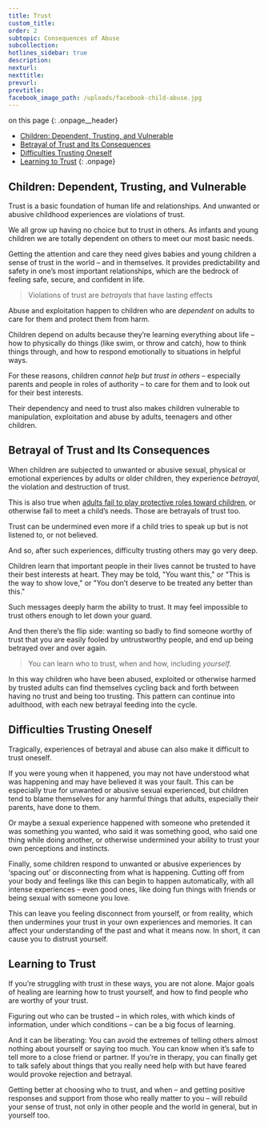 ```yaml
---
title: Trust
custom_title:
order: 2
subtopic: Consequences of Abuse
subcollection:
hotlines_sidebar: true
description:
nexturl:
nexttitle:
prevurl:
prevtitle:
facebook_image_path: /uploads/facebook-child-abuse.jpg
---
```



on this page
{: .onpage__header}

* [Children: Dependent, Trusting, and Vulnerable](#children-dependent-trusting-and-vulnerable)
* [Betrayal of Trust and Its Consequences](#betrayal-of-trust-and-its-consequences)
* [Difficulties Trusting Oneself](#difficulties-trusting-oneself)
* [Learning to Trust](#learning-to-trust)
{: .onpage}

## Children: Dependent, Trusting, and Vulnerable

Trust is a basic foundation of human life and relationships. And unwanted or abusive childhood experiences are violations of trust.

We all grow up having no choice but to trust in others. As infants and young children we are totally dependent on others to meet our most basic needs.

Getting the attention and care they need gives babies and young children a sense of trust in the world – and in themselves. It provides predictability and safety in one’s most important relationships, which are the bedrock of feeling safe, secure, and confident in life.

> Violations of trust are *betrayals* that have lasting effects

Abuse and exploitation happen to children who are *dependent* on adults to care for them and protect them from harm.

Children depend on adults because they’re learning everything about life – how to physically do things (like swim, or throw and catch), how to think things through, and how to respond emotionally to situations in helpful ways.

For these reasons, children *cannot help but trust in others* – especially parents and people in roles of authority – to care for them and to look out for their best interests.

Their dependency and need to trust also makes children vulnerable to manipulation, exploitation and abuse by adults, teenagers and other children.

## Betrayal of Trust and Its Consequences

When children are subjected to unwanted or abusive sexual, physical or emotional experiences by adults or older children, they experience *betrayal*, the violation and destruction of trust.

This is also true when [adults fail to play protective roles toward children](/child-abuse/failure-to-protect/), or otherwise fail to meet a child’s needs. Those are betrayals of trust too.

Trust can be undermined even more if a child tries to speak up but is not listened to, or not believed.

And so, after such experiences, difficulty trusting others may go very deep.

Children learn that important people in their lives cannot be trusted to have their best interests at heart. They may be told, "You want this," or "This is the way to show love," or "You don’t deserve to be treated any better than this."

Such messages deeply harm the ability to trust. It may feel impossible to trust others enough to let down your guard.

And then there’s the flip side: wanting so badly to find someone worthy of trust that you are easily fooled by untrustworthy people, and end up being betrayed over and over again.

> You can learn who to trust, when and how, including *yourself.*

In this way children who have been abused, exploited or otherwise harmed by trusted adults can find themselves cycling back and forth between having no trust and being too trusting. This pattern can continue into adulthood, with each new betrayal feeding into the cycle.

## Difficulties Trusting Oneself

Tragically, experiences of betrayal and abuse can also make it difficult to trust oneself.

If you were young when it happened, you may not have understood what was happening and may have believed it was your fault. This can be especially true for unwanted or abusive sexual experienced, but children tend to blame themselves for any harmful things that adults, especially their parents, have done to them.

Or maybe a sexual experience happened with someone who pretended it was something you wanted, who said it was something good, who said one thing while doing another, or otherwise undermined your ability to trust your own perceptions and instincts.

Finally, some children respond to unwanted or abusive experiences by ‘spacing out’ or disconnecting from what is happening. Cutting off from your body and feelings like this can begin to happen automatically, with all intense experiences – even good ones, like doing fun things with friends or being sexual with someone you love.

This can leave you feeling disconnect from yourself, or from reality, which then undermines your trust in your own experiences and memories. It can affect your understanding of the past and what it means now. In short, it can cause you to distrust yourself.

## Learning to Trust

If you’re struggling with trust in these ways, you are not alone. Major goals of healing are learning how to trust yourself, and how to find people who are worthy of your trust.

Figuring out who can be trusted – in which roles, with which kinds of information, under which conditions – can be a big focus of learning.

And it can be liberating: You can avoid the extremes of telling others almost nothing about yourself or saying too much. You can know when it’s safe to tell more to a close friend or partner. If you’re in therapy, you can finally get to talk safely about things that you really need help with but have feared would provoke rejection and betrayal.

Getting better at choosing who to trust, and when – and getting positive responses and support from those who really matter to you – will rebuild your sense of trust, not only in other people and the world in general, but in yourself too.